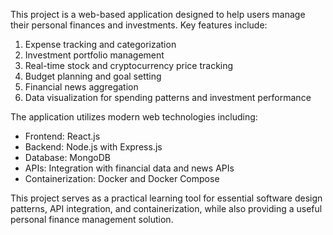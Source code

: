 This project is a web-based application designed to help users manage their personal finances and investments. Key features include:

1. Expense tracking and categorization
2. Investment portfolio management
3. Real-time stock and cryptocurrency price tracking
4. Budget planning and goal setting
5. Financial news aggregation
6. Data visualization for spending patterns and investment performance

The application utilizes modern web technologies including:

- Frontend: React.js
- Backend: Node.js with Express.js
- Database: MongoDB
- APIs: Integration with financial data and news APIs
- Containerization: Docker and Docker Compose

This project serves as a practical learning tool for essential software design patterns, API integration, and containerization, while also providing a useful personal finance management solution.